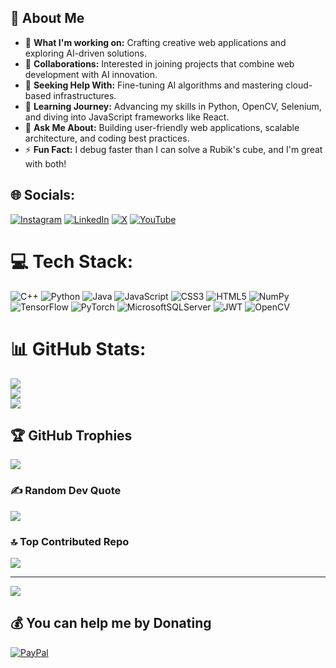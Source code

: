 ## 🌟 About Me

- 🔭 **What I'm working on:** Crafting creative web applications and exploring AI-driven solutions.  
- 👯 **Collaborations:** Interested in joining projects that combine web development with AI innovation.  
- 🤝 **Seeking Help With:** Fine-tuning AI algorithms and mastering cloud-based infrastructures.  
- 🌱 **Learning Journey:** Advancing my skills in Python, OpenCV, Selenium, and diving into JavaScript frameworks like React.  
- 💬 **Ask Me About:** Building user-friendly web applications, scalable architecture, and coding best practices.  
- ⚡ **Fun Fact:** I debug faster than I can solve a Rubik's cube, and I'm great with both!  


## 🌐 Socials:
[![Instagram](https://img.shields.io/badge/Instagram-%23E4405F.svg?logo=Instagram&logoColor=white)](https://instagram.com/https://www.instagram.com/rthur_54/) [![LinkedIn](https://img.shields.io/badge/LinkedIn-%230077B5.svg?logo=linkedin&logoColor=white)](https://linkedin.com/in/https://www.linkedin.com/in/hasan-arthur-altuntas/) [![X](https://img.shields.io/badge/X-black.svg?logo=X&logoColor=white)](https://x.com/https://x.com/Rthur__1) [![YouTube](https://img.shields.io/badge/YouTube-%23FF0000.svg?logo=YouTube&logoColor=white)](https://youtube.com/@https://www.youtube.com/@HasanArthurAltuntaş) 

# 💻 Tech Stack:
![C++](https://img.shields.io/badge/c++-%2300599C.svg?style=for-the-badge&logo=c%2B%2B&logoColor=white) ![Python](https://img.shields.io/badge/python-3670A0?style=for-the-badge&logo=python&logoColor=ffdd54) ![Java](https://img.shields.io/badge/java-%23ED8B00.svg?style=for-the-badge&logo=openjdk&logoColor=white) ![JavaScript](https://img.shields.io/badge/javascript-%23323330.svg?style=for-the-badge&logo=javascript&logoColor=%23F7DF1E) ![CSS3](https://img.shields.io/badge/css3-%231572B6.svg?style=for-the-badge&logo=css3&logoColor=white) ![HTML5](https://img.shields.io/badge/html5-%23E34F26.svg?style=for-the-badge&logo=html5&logoColor=white) ![NumPy](https://img.shields.io/badge/numpy-%23013243.svg?style=for-the-badge&logo=numpy&logoColor=white) ![TensorFlow](https://img.shields.io/badge/TensorFlow-%23FF6F00.svg?style=for-the-badge&logo=TensorFlow&logoColor=white) ![PyTorch](https://img.shields.io/badge/PyTorch-%23EE4C2C.svg?style=for-the-badge&logo=PyTorch&logoColor=white) ![MicrosoftSQLServer](https://img.shields.io/badge/Microsoft%20SQL%20Server-CC2927?style=for-the-badge&logo=microsoft%20sql%20server&logoColor=white) ![JWT](https://img.shields.io/badge/JWT-black?style=for-the-badge&logo=JSON%20web%20tokens) ![OpenCV](https://img.shields.io/badge/opencv-%23white.svg?style=for-the-badge&logo=opencv&logoColor=white)
# 📊 GitHub Stats:
![](https://github-readme-stats.vercel.app/api?username=Rtur2003&theme=dark&hide_border=false&include_all_commits=false&count_private=false)<br/>
![](https://github-readme-streak-stats.herokuapp.com/?user=Rtur2003&theme=dark&hide_border=false)<br/>
![](https://github-readme-stats.vercel.app/api/top-langs/?username=Rtur2003&theme=dark&hide_border=false&include_all_commits=false&count_private=false&layout=compact)

## 🏆 GitHub Trophies
![](https://github-profile-trophy.vercel.app/?username=Rtur2003&theme=radical&no-frame=false&no-bg=true&margin-w=4)

### ✍️ Random Dev Quote
![](https://quotes-github-readme.vercel.app/api?type=horizontal&theme=radical)

### 🔝 Top Contributed Repo
![](https://github-contributor-stats.vercel.app/api?username=Rtur2003&limit=5&theme=dark&combine_all_yearly_contributions=true)

---
[![](https://visitcount.itsvg.in/api?id=Rtur2003&icon=0&color=0)](https://visitcount.itsvg.in)

  ## 💰 You can help me by Donating
  [![PayPal](https://img.shields.io/badge/PayPal-00457C?style=for-the-badge&logo=paypal&logoColor=white)](https://paypal.me/https://iyzi.link/AJspVg) 

  
<!-- Proudly created with GPRM ( https://gprm.itsvg.in ) -->
